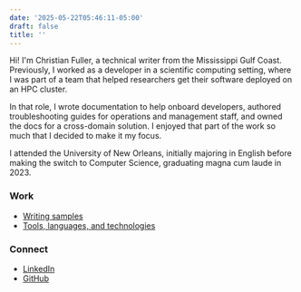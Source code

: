 ```yaml
---
date: '2025-05-22T05:46:11-05:00'
draft: false
title: ''
---
```


Hi! I'm Christian Fuller, a technical writer from the Mississippi Gulf Coast.
Previously, I worked as a developer in a scientific computing setting, where I was part of a team that helped researchers get their software deployed on an HPC cluster.

In that role, I wrote documentation to help onboard developers, authored troubleshooting guides for operations and management staff, and owned the docs for a cross-domain solution.
I enjoyed that part of the work so much that I decided to make it my focus.

I attended the University of New Orleans, initially majoring in English before making the switch to Computer Science, graduating magna cum laude in 2023.

### Work

- [Writing samples](https://samples.christianf.io)
- [Tools, languages, and technologies](/about-me/tools/)

### Connect

- [LinkedIn](https://www.linkedin.com/in/christian-s-fuller/)
- [GitHub](https://github.com/nandstand/)

